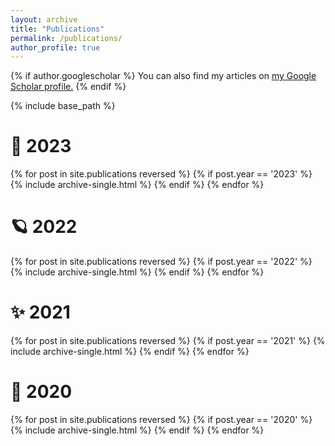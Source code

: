 ```yaml
---
layout: archive
title: "Publications"
permalink: /publications/
author_profile: true
---
```


{% if author.googlescholar %}
  You can also find my articles on <u><a href="{{author.googlescholar}}">my Google Scholar profile</a>.</u>
{% endif %}

{% include base_path %}

# 🌟 2023

{% for post in site.publications reversed %}
  {% if post.year == '2023' %}
      {% include archive-single.html %}
  {% endif %}
{% endfor %}



# 🪐 2022

{% for post in site.publications reversed %}
  {% if post.year == '2022' %}
      {% include archive-single.html %}
  {% endif %}
{% endfor %}



# ✨ 2021

{% for post in site.publications reversed %}
  {% if post.year == '2021' %}
      {% include archive-single.html %}
  {% endif %}
{% endfor %}



# 🎀 2020

{% for post in site.publications reversed %}
  {% if post.year == '2020' %}
      {% include archive-single.html %}
  {% endif %}
{% endfor %}
